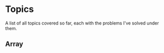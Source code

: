 # Topics

A list of all topics covered so far, each with the problems I've solved under them.


## Array

